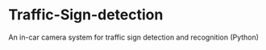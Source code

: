 # Traffic-Sign-detection
An in-car camera system for traffic sign detection and recognition (Python)
